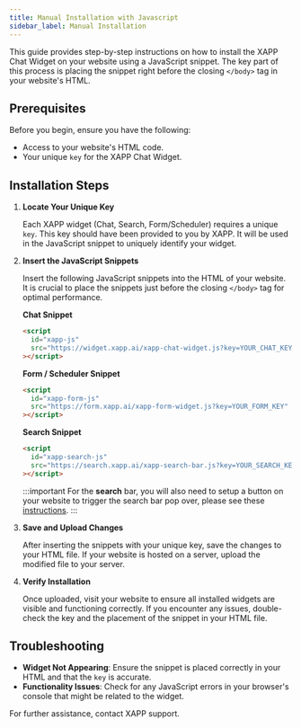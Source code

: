 ```yaml
---
title: Manual Installation with Javascript
sidebar_label: Manual Installation
---
```


This guide provides step-by-step instructions on how to install the XAPP Chat Widget on your website using a JavaScript snippet. The key part of this process is placing the snippet right before the closing `</body>` tag in your website's HTML.

## Prerequisites

Before you begin, ensure you have the following:

- Access to your website's HTML code.
- Your unique `key` for the XAPP Chat Widget.

## Installation Steps

1. **Locate Your Unique Key**

   Each XAPP widget (Chat, Search, Form/Scheduler) requires a unique `key`. This key should have been provided to you by XAPP. It will be used in the JavaScript snippet to uniquely identify your widget.

2. **Insert the JavaScript Snippets**

   Insert the following JavaScript snippets into the HTML of your website. It is crucial to place the snippets just before the closing `</body>` tag for optimal performance.

   **Chat Snippet**

   ```html
   <script
     id="xapp-js"
     src="https://widget.xapp.ai/xapp-chat-widget.js?key=YOUR_CHAT_KEY"
   ></script>
   ```

   **Form / Scheduler Snippet**

   ```html
   <script
     id="xapp-form-js"
     src="https://form.xapp.ai/xapp-form-widget.js?key=YOUR_FORM_KEY"
   ></script>
   ```

   **Search Snippet**

   ```html
   <script
     id="xapp-search-js"
     src="https://search.xapp.ai/xapp-search-bar.js?key=YOUR_SEARCH_KEY"
   ></script>
   ```

   :::important
   For the **search** bar, you will also need to setup a button on your website to trigger the search bar pop over, please see these [instructions](/help/channels/intelligent-search#triggering-search-with-a-button-press).
   :::

3. **Save and Upload Changes**

   After inserting the snippets with your unique key, save the changes to your HTML file. If your website is hosted on a server, upload the modified file to your server.

4. **Verify Installation**

   Once uploaded, visit your website to ensure all installed widgets are visible and functioning correctly. If you encounter any issues, double-check the key and the placement of the snippet in your HTML file.

## Troubleshooting

- **Widget Not Appearing**: Ensure the snippet is placed correctly in your HTML and that the `key` is accurate.
- **Functionality Issues**: Check for any JavaScript errors in your browser's console that might be related to the widget.

For further assistance, contact XAPP support.
